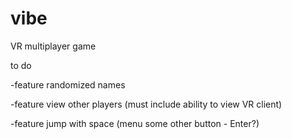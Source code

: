 # vibe
VR multiplayer game

to do

-feature randomized names

-feature view other players (must include ability to view VR client)

-feature jump with space (menu some other button - Enter?)